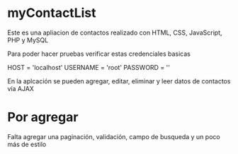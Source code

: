 # myContactList
Este es una apliacion de contactos realizado con HTML, CSS, JavaScript, PHP y MySQL

Para poder hacer pruebas verificar estas credenciales basicas

HOST = 'localhost'
USERNAME = 'root'
PASSWORD = ''

En la aplcación se pueden agregar, editar, eliminar y leer datos de contactos vía AJAX

# Por agregar
Falta agregar una paginación, validación, campo de busqueda y un poco más de estilo
